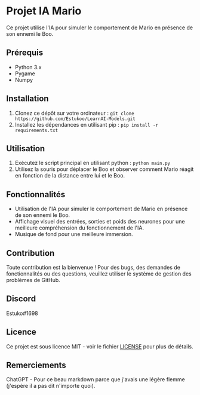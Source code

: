 # Projet IA Mario

Ce projet utilise l'IA pour simuler le comportement de Mario en présence de son ennemi le Boo.

## Prérequis

- Python 3.x
- Pygame
- Numpy

## Installation

1. Clonez ce dépôt sur votre ordinateur : `git clone https://github.com/Estukoo/LearnAI-Models.git`
2. Installez les dépendances en utilisant pip : `pip install -r requirements.txt`

## Utilisation

1. Exécutez le script principal en utilisant python : `python main.py`
2. Utilisez la souris pour déplacer le Boo et observer comment Mario réagit en fonction de la distance entre lui et le Boo.

## Fonctionnalités

- Utilisation de l'IA pour simuler le comportement de Mario en présence de son ennemi le Boo.
- Affichage visuel des entrées, sorties et poids des neurones pour une meilleure compréhension du fonctionnement de l'IA.
- Musique de fond pour une meilleure immersion.

## Contribution

Toute contribution est la bienvenue ! Pour des bugs, des demandes de fonctionnalités ou des questions, veuillez utiliser le système de gestion des problèmes de GitHub.

## Discord

Estuko#1698

## Licence

Ce projet est sous licence MIT - voir le fichier [LICENSE](LICENSE) pour plus de détails.

## Remerciements

ChatGPT - Pour ce beau markdown parce que j'avais une légère flemme (j'espère il a pas dit n'importe quoi).
